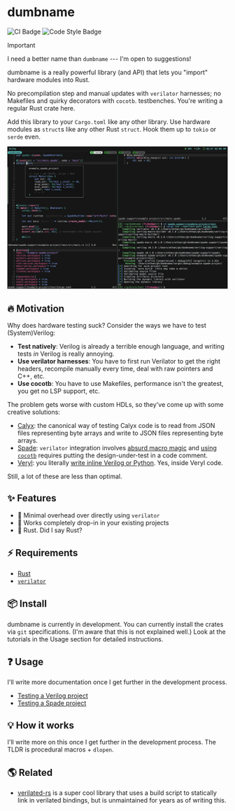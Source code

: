 # dumbname

![CI Badge](https://github.com/ethanuppal/dumbname/actions/workflows/ci.yaml/badge.svg)
![Code Style Badge](https://github.com/ethanuppal/dumbname/actions/workflows/lint.yaml/badge.svg)

> [!IMPORTANT]
> I need a better name than `dumbname` --- I'm open to suggestions!

dumbname is a really powerful library (and API) that lets you "import" hardware
modules into Rust. 

No precompilation step and manual updates with `verilator` harnesses; no 
Makefiles and quirky decorators with `cocotb`.
testbenches. You're writing a regular Rust crate here.

Add this library to your `Cargo.toml` like any other library. Use hardware
modules as `struct`s like any other Rust `struct`. Hook them up to `tokio` or
`serde` even.

![Early example of using this with Spade](./assets/demo-alpha.png)

## 🔥 Motivation

Why does hardware testing suck? Consider the ways we have to test
(System)Verilog:

- **Test natively**: Verilog is already a terrible enough language, and writing
  tests *in* Verilog is really annoying.
- **Use verilator harnesses**: You have to first run Verilator to get the right
  headers, recompile manually every time, deal with raw pointers and C++, etc.
- **Use cocotb**: You have to use Makefiles, performance isn't the
  greatest, you get no LSP support, etc.

The problem gets worse with custom HDLs, so they've come up with some creative
solutions:

- [Calyx](https://calyxir.org): the canonical way of testing Calyx code is to
  read from JSON files representing byte arrays and write to JSON files
  representing byte arrays.
- [Spade](https://spade-lang.org): `verilator` integration involves [absurd
  macro magic](https://docs.spade-lang.org/simulation.html#verilator) and [using
  `cocotb`](https://docs.spade-lang.org/simulation.html#cocotb) requires putting the design-under-test in a code comment.
- [Veryl](https://veryl-lang.org): you literally [write inline Verilog or Python](https://doc.veryl-lang.org/book/05_language_reference/13_integrated_test.html). Yes, inside Veryl code.

Still, a lot of these are less than optimal.

## ✨ Features

- 🚀 Minimal overhead over directly using `verilator`
- 🔌 Works completely drop-in in your existing projects
- 🦀 Rust. Did I say Rust?

## ⚡️ Requirements

- [Rust](https://rustup.rs)
- [`verilator`](https://verilator.org/guide/latest/install.html)

## 📦 Install

dumbname is currently in development.
You can currently install the crates via `git` specifications.
(I'm aware that this is not explained well.)
Look at the tutorials in the Usage section for detailed instructions.

## ❓ Usage

I'll write more documentation once I get further in the development process.

- [Testing a Verilog project](./docs/testing_verilog.md)
- [Testing a Spade project](./docs/testing_spade.md)

## 💡 How it works

I'll write more on this once I get further in the development process.
The TLDR is procedural macros + `dlopen`.

## 🌎 Related

- [verilated-rs](https://github.com/djg/verilated-rs) is a super cool library
that uses a build script to statically link in verilated bindings, but is
unmaintained for years as of writing this.
